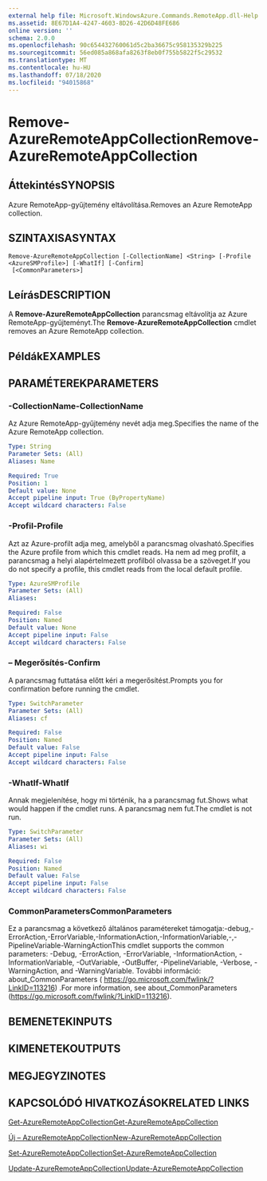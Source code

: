 ```yaml
---
external help file: Microsoft.WindowsAzure.Commands.RemoteApp.dll-Help.xml
ms.assetid: 8E67D1A4-4247-4603-8D26-42D6D48FE686
online version: ''
schema: 2.0.0
ms.openlocfilehash: 90c654432760061d5c2ba36675c958135329b225
ms.sourcegitcommit: 56ed085a868afa8263f8eb0f755b5822f5c29532
ms.translationtype: MT
ms.contentlocale: hu-HU
ms.lasthandoff: 07/18/2020
ms.locfileid: "94015868"
---
```

# <span data-ttu-id="1b987-101">Remove-AzureRemoteAppCollection</span><span class="sxs-lookup"><span data-stu-id="1b987-101">Remove-AzureRemoteAppCollection</span></span>

## <span data-ttu-id="1b987-102">Áttekintés</span><span class="sxs-lookup"><span data-stu-id="1b987-102">SYNOPSIS</span></span>
<span data-ttu-id="1b987-103">Azure RemoteApp-gyűjtemény eltávolítása.</span><span class="sxs-lookup"><span data-stu-id="1b987-103">Removes an Azure RemoteApp collection.</span></span>

## <span data-ttu-id="1b987-104">SZINTAXISA</span><span class="sxs-lookup"><span data-stu-id="1b987-104">SYNTAX</span></span>

```
Remove-AzureRemoteAppCollection [-CollectionName] <String> [-Profile <AzureSMProfile>] [-WhatIf] [-Confirm]
 [<CommonParameters>]
```

## <span data-ttu-id="1b987-105">Leírás</span><span class="sxs-lookup"><span data-stu-id="1b987-105">DESCRIPTION</span></span>
<span data-ttu-id="1b987-106">A **Remove-AzureRemoteAppCollection** parancsmag eltávolítja az Azure RemoteApp-gyűjteményt.</span><span class="sxs-lookup"><span data-stu-id="1b987-106">The **Remove-AzureRemoteAppCollection** cmdlet removes an Azure RemoteApp collection.</span></span>

## <span data-ttu-id="1b987-107">Példák</span><span class="sxs-lookup"><span data-stu-id="1b987-107">EXAMPLES</span></span>

## <span data-ttu-id="1b987-108">PARAMÉTEREK</span><span class="sxs-lookup"><span data-stu-id="1b987-108">PARAMETERS</span></span>

### <span data-ttu-id="1b987-109">-CollectionName</span><span class="sxs-lookup"><span data-stu-id="1b987-109">-CollectionName</span></span>
<span data-ttu-id="1b987-110">Az Azure RemoteApp-gyűjtemény nevét adja meg.</span><span class="sxs-lookup"><span data-stu-id="1b987-110">Specifies the name of the Azure RemoteApp collection.</span></span>

```yaml
Type: String
Parameter Sets: (All)
Aliases: Name

Required: True
Position: 1
Default value: None
Accept pipeline input: True (ByPropertyName)
Accept wildcard characters: False
```

### <span data-ttu-id="1b987-111">-Profil</span><span class="sxs-lookup"><span data-stu-id="1b987-111">-Profile</span></span>
<span data-ttu-id="1b987-112">Azt az Azure-profilt adja meg, amelyből a parancsmag olvasható.</span><span class="sxs-lookup"><span data-stu-id="1b987-112">Specifies the Azure profile from which this cmdlet reads.</span></span>
<span data-ttu-id="1b987-113">Ha nem ad meg profilt, a parancsmag a helyi alapértelmezett profilból olvassa be a szöveget.</span><span class="sxs-lookup"><span data-stu-id="1b987-113">If you do not specify a profile, this cmdlet reads from the local default profile.</span></span>

```yaml
Type: AzureSMProfile
Parameter Sets: (All)
Aliases: 

Required: False
Position: Named
Default value: None
Accept pipeline input: False
Accept wildcard characters: False
```

### <span data-ttu-id="1b987-114">– Megerősítés</span><span class="sxs-lookup"><span data-stu-id="1b987-114">-Confirm</span></span>
<span data-ttu-id="1b987-115">A parancsmag futtatása előtt kéri a megerősítést.</span><span class="sxs-lookup"><span data-stu-id="1b987-115">Prompts you for confirmation before running the cmdlet.</span></span>

```yaml
Type: SwitchParameter
Parameter Sets: (All)
Aliases: cf

Required: False
Position: Named
Default value: False
Accept pipeline input: False
Accept wildcard characters: False
```

### <span data-ttu-id="1b987-116">-WhatIf</span><span class="sxs-lookup"><span data-stu-id="1b987-116">-WhatIf</span></span>
<span data-ttu-id="1b987-117">Annak megjelenítése, hogy mi történik, ha a parancsmag fut.</span><span class="sxs-lookup"><span data-stu-id="1b987-117">Shows what would happen if the cmdlet runs.</span></span>
<span data-ttu-id="1b987-118">A parancsmag nem fut.</span><span class="sxs-lookup"><span data-stu-id="1b987-118">The cmdlet is not run.</span></span>

```yaml
Type: SwitchParameter
Parameter Sets: (All)
Aliases: wi

Required: False
Position: Named
Default value: False
Accept pipeline input: False
Accept wildcard characters: False
```

### <span data-ttu-id="1b987-119">CommonParameters</span><span class="sxs-lookup"><span data-stu-id="1b987-119">CommonParameters</span></span>
<span data-ttu-id="1b987-120">Ez a parancsmag a következő általános paramétereket támogatja:-debug,-ErrorAction,-ErrorVariable,-InformationAction,-InformationVariable,-,-PipelineVariable-WarningAction</span><span class="sxs-lookup"><span data-stu-id="1b987-120">This cmdlet supports the common parameters: -Debug, -ErrorAction, -ErrorVariable, -InformationAction, -InformationVariable, -OutVariable, -OutBuffer, -PipelineVariable, -Verbose, -WarningAction, and -WarningVariable.</span></span> <span data-ttu-id="1b987-121">További információ: about_CommonParameters ( https://go.microsoft.com/fwlink/?LinkID=113216) .</span><span class="sxs-lookup"><span data-stu-id="1b987-121">For more information, see about_CommonParameters (https://go.microsoft.com/fwlink/?LinkID=113216).</span></span>

## <span data-ttu-id="1b987-122">BEMENETEK</span><span class="sxs-lookup"><span data-stu-id="1b987-122">INPUTS</span></span>

## <span data-ttu-id="1b987-123">KIMENETEK</span><span class="sxs-lookup"><span data-stu-id="1b987-123">OUTPUTS</span></span>

## <span data-ttu-id="1b987-124">MEGJEGYZI</span><span class="sxs-lookup"><span data-stu-id="1b987-124">NOTES</span></span>

## <span data-ttu-id="1b987-125">KAPCSOLÓDÓ HIVATKOZÁSOK</span><span class="sxs-lookup"><span data-stu-id="1b987-125">RELATED LINKS</span></span>

[<span data-ttu-id="1b987-126">Get-AzureRemoteAppCollection</span><span class="sxs-lookup"><span data-stu-id="1b987-126">Get-AzureRemoteAppCollection</span></span>](./Get-AzureRemoteAppCollection.md)

[<span data-ttu-id="1b987-127">Új – AzureRemoteAppCollection</span><span class="sxs-lookup"><span data-stu-id="1b987-127">New-AzureRemoteAppCollection</span></span>](./New-AzureRemoteAppCollection.md)

[<span data-ttu-id="1b987-128">Set-AzureRemoteAppCollection</span><span class="sxs-lookup"><span data-stu-id="1b987-128">Set-AzureRemoteAppCollection</span></span>](./Set-AzureRemoteAppCollection.md)

[<span data-ttu-id="1b987-129">Update-AzureRemoteAppCollection</span><span class="sxs-lookup"><span data-stu-id="1b987-129">Update-AzureRemoteAppCollection</span></span>](./Update-AzureRemoteAppCollection.md)


